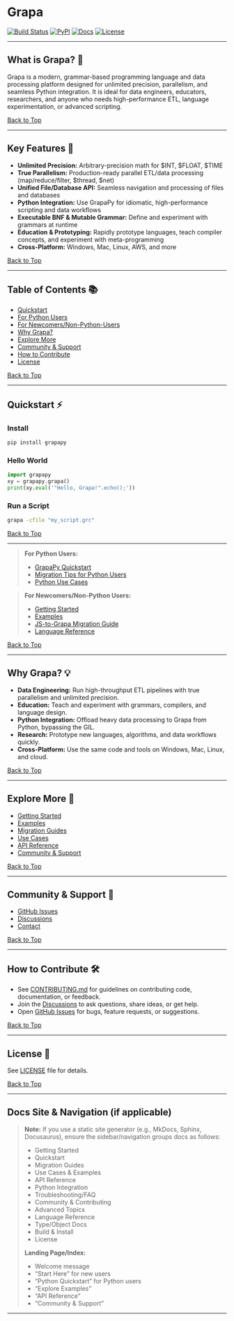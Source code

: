 
# Grapa

<!-- Project Logo -->
<!-- ![Grapa Logo](docs/assets/logo.png) -->

<!-- Badges -->
[![Build Status](https://img.shields.io/badge/build-passing-brightgreen)](https://github.com/grapa-dev/grapa/actions)
[![PyPI](https://img.shields.io/pypi/v/grapapy)](https://pypi.org/project/grapapy/)
[![Docs](https://img.shields.io/badge/docs-online-blue)](https://github.com/grapa-dev/grapa/tree/main/docs)
[![License](https://img.shields.io/badge/license-MIT-blue)](LICENSE)

---

## What is Grapa? 🧩
Grapa is a modern, grammar-based programming language and data processing platform designed for unlimited precision, parallelism, and seamless Python integration. It is ideal for data engineers, educators, researchers, and anyone who needs high-performance ETL, language experimentation, or advanced scripting.

[Back to Top](#grapa)

---

## Key Features 🚀
- **Unlimited Precision:** Arbitrary-precision math for $INT, $FLOAT, $TIME
- **True Parallelism:** Production-ready parallel ETL/data processing (map/reduce/filter, $thread, $net)
- **Unified File/Database API:** Seamless navigation and processing of files and databases
- **Python Integration:** Use GrapaPy for idiomatic, high-performance scripting and data workflows
- **Executable BNF & Mutable Grammar:** Define and experiment with grammars at runtime
- **Education & Prototyping:** Rapidly prototype languages, teach compiler concepts, and experiment with meta-programming
- **Cross-Platform:** Windows, Mac, Linux, AWS, and more

[Back to Top](#grapa)

---

## Table of Contents 📚
- [Quickstart](#quickstart)
- [For Python Users](#for-python-users)
- [For Newcomers/Non-Python-Users](#for-newcomersnon-python-users)
- [Why Grapa?](#why-grapa)
- [Explore More](#explore-more)
- [Community & Support](#community--support)
- [How to Contribute](#how-to-contribute)
- [License](#license)

[Back to Top](#grapa)

---

## Quickstart ⚡

### Install
```bash
pip install grapapy
```

### Hello World
```python
import grapapy
xy = grapapy.grapa()
print(xy.eval('"Hello, Grapa!".echo();'))
```

### Run a Script
```bash
grapa -cfile "my_script.grc"
```

[Back to Top](#grapa)

---

> **For Python Users:**
> - [GrapaPy Quickstart](docs/GRAPAPY_INTEGRATION.md#quickstart-for-python-users)
> - [Migration Tips for Python Users](docs/PYTHON_USE_CASES.md#migration-tips-for-python-users)
> - [Python Use Cases](docs/PYTHON_USE_CASES.md)

> **For Newcomers/Non-Python Users:**
> - [Getting Started](docs/GETTING_STARTED.md)
> - [Examples](docs/EXAMPLES.md)
> - [JS-to-Grapa Migration Guide](docs/JS_TO_GRAPA_MIGRATION.md)
> - [Language Reference](docs/FUNCTION_QUICK_REFERENCE.md)

[Back to Top](#grapa)

---

## Why Grapa? 💡
- **Data Engineering:** Run high-throughput ETL pipelines with true parallelism and unlimited precision.
- **Education:** Teach and experiment with grammars, compilers, and language design.
- **Python Integration:** Offload heavy data processing to Grapa from Python, bypassing the GIL.
- **Research:** Prototype new languages, algorithms, and data workflows quickly.
- **Cross-Platform:** Use the same code and tools on Windows, Mac, Linux, and cloud.

[Back to Top](#grapa)

---

## Explore More 🔎
- [Getting Started](docs/GETTING_STARTED.md)
- [Examples](docs/EXAMPLES.md)
- [Migration Guides](docs/PYTHON_TO_GRAPA_MIGRATION.md)
- [Use Cases](docs/USE_CASES.md)
- [API Reference](docs/FUNCTION_QUICK_REFERENCE.md)
- [Community & Support](#community--support)

[Back to Top](#grapa)

---

## Community & Support 🤝
- [GitHub Issues](https://github.com/grapa-dev/grapa/issues)
- [Discussions](https://github.com/grapa-dev/grapa/discussions)
- [Contact](mailto:matichuk@hotmail.com)

[Back to Top](#grapa)

---

## How to Contribute 🛠️
- See [CONTRIBUTING.md](CONTRIBUTING.md) for guidelines on contributing code, documentation, or feedback.
- Join the [Discussions](https://github.com/grapa-dev/grapa/discussions) to ask questions, share ideas, or get help.
- Open [GitHub Issues](https://github.com/grapa-dev/grapa/issues) for bugs, feature requests, or suggestions.

[Back to Top](#grapa)

---

## License 📄
See [LICENSE](LICENSE) file for details.

[Back to Top](#grapa)

---

## Docs Site & Navigation (if applicable)
> **Note:** If you use a static site generator (e.g., MkDocs, Sphinx, Docusaurus), ensure the sidebar/navigation groups docs as follows:
> - Getting Started
> - Quickstart
> - Migration Guides
> - Use Cases & Examples
> - API Reference
> - Python Integration
> - Troubleshooting/FAQ
> - Community & Contributing
> - Advanced Topics
> - Language Reference
> - Type/Object Docs
> - Build & Install
> - License
>
> **Landing Page/Index:**
> - Welcome message
> - “Start Here” for new users
> - “Python Quickstart” for Python users
> - “Explore Examples”
> - “API Reference”
> - “Community & Support”

---

<!-- Search Optimization: Keywords: Grapa, GrapaPy, Python, migration, quickstart, ETL, parallelism, language, grammar, unlimited precision, data processing, onboarding, examples, API reference, contributing, community, support, documentation, static site, sidebar, navigation, troubleshooting, education, research, scripting, cross-platform, install, hello world, use cases, integration, reference, type docs, object docs, build, license -->
